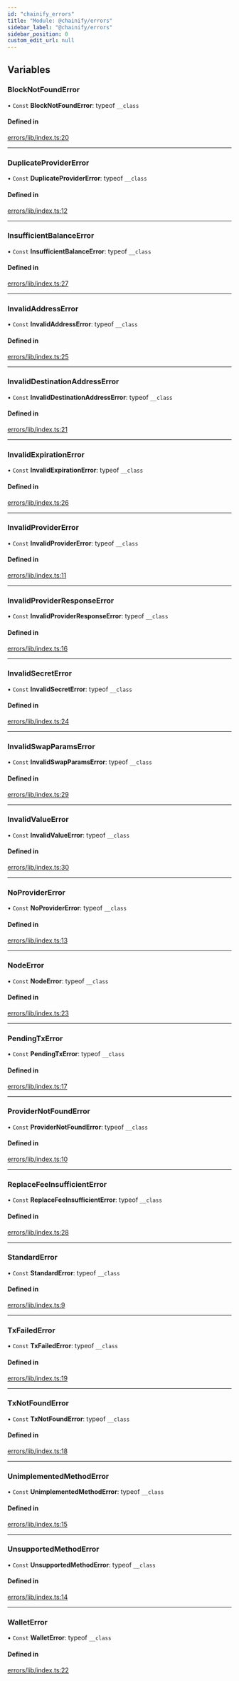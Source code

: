```yaml
---
id: "chainify_errors"
title: "Module: @chainify/errors"
sidebar_label: "@chainify/errors"
sidebar_position: 0
custom_edit_url: null
---
```


## Variables

### BlockNotFoundError

• `Const` **BlockNotFoundError**: typeof `__class`

#### Defined in

[errors/lib/index.ts:20](https://github.com/liquality/chainify/blob/540cfa69/packages/errors/lib/index.ts#L20)

___

### DuplicateProviderError

• `Const` **DuplicateProviderError**: typeof `__class`

#### Defined in

[errors/lib/index.ts:12](https://github.com/liquality/chainify/blob/540cfa69/packages/errors/lib/index.ts#L12)

___

### InsufficientBalanceError

• `Const` **InsufficientBalanceError**: typeof `__class`

#### Defined in

[errors/lib/index.ts:27](https://github.com/liquality/chainify/blob/540cfa69/packages/errors/lib/index.ts#L27)

___

### InvalidAddressError

• `Const` **InvalidAddressError**: typeof `__class`

#### Defined in

[errors/lib/index.ts:25](https://github.com/liquality/chainify/blob/540cfa69/packages/errors/lib/index.ts#L25)

___

### InvalidDestinationAddressError

• `Const` **InvalidDestinationAddressError**: typeof `__class`

#### Defined in

[errors/lib/index.ts:21](https://github.com/liquality/chainify/blob/540cfa69/packages/errors/lib/index.ts#L21)

___

### InvalidExpirationError

• `Const` **InvalidExpirationError**: typeof `__class`

#### Defined in

[errors/lib/index.ts:26](https://github.com/liquality/chainify/blob/540cfa69/packages/errors/lib/index.ts#L26)

___

### InvalidProviderError

• `Const` **InvalidProviderError**: typeof `__class`

#### Defined in

[errors/lib/index.ts:11](https://github.com/liquality/chainify/blob/540cfa69/packages/errors/lib/index.ts#L11)

___

### InvalidProviderResponseError

• `Const` **InvalidProviderResponseError**: typeof `__class`

#### Defined in

[errors/lib/index.ts:16](https://github.com/liquality/chainify/blob/540cfa69/packages/errors/lib/index.ts#L16)

___

### InvalidSecretError

• `Const` **InvalidSecretError**: typeof `__class`

#### Defined in

[errors/lib/index.ts:24](https://github.com/liquality/chainify/blob/540cfa69/packages/errors/lib/index.ts#L24)

___

### InvalidSwapParamsError

• `Const` **InvalidSwapParamsError**: typeof `__class`

#### Defined in

[errors/lib/index.ts:29](https://github.com/liquality/chainify/blob/540cfa69/packages/errors/lib/index.ts#L29)

___

### InvalidValueError

• `Const` **InvalidValueError**: typeof `__class`

#### Defined in

[errors/lib/index.ts:30](https://github.com/liquality/chainify/blob/540cfa69/packages/errors/lib/index.ts#L30)

___

### NoProviderError

• `Const` **NoProviderError**: typeof `__class`

#### Defined in

[errors/lib/index.ts:13](https://github.com/liquality/chainify/blob/540cfa69/packages/errors/lib/index.ts#L13)

___

### NodeError

• `Const` **NodeError**: typeof `__class`

#### Defined in

[errors/lib/index.ts:23](https://github.com/liquality/chainify/blob/540cfa69/packages/errors/lib/index.ts#L23)

___

### PendingTxError

• `Const` **PendingTxError**: typeof `__class`

#### Defined in

[errors/lib/index.ts:17](https://github.com/liquality/chainify/blob/540cfa69/packages/errors/lib/index.ts#L17)

___

### ProviderNotFoundError

• `Const` **ProviderNotFoundError**: typeof `__class`

#### Defined in

[errors/lib/index.ts:10](https://github.com/liquality/chainify/blob/540cfa69/packages/errors/lib/index.ts#L10)

___

### ReplaceFeeInsufficientError

• `Const` **ReplaceFeeInsufficientError**: typeof `__class`

#### Defined in

[errors/lib/index.ts:28](https://github.com/liquality/chainify/blob/540cfa69/packages/errors/lib/index.ts#L28)

___

### StandardError

• `Const` **StandardError**: typeof `__class`

#### Defined in

[errors/lib/index.ts:9](https://github.com/liquality/chainify/blob/540cfa69/packages/errors/lib/index.ts#L9)

___

### TxFailedError

• `Const` **TxFailedError**: typeof `__class`

#### Defined in

[errors/lib/index.ts:19](https://github.com/liquality/chainify/blob/540cfa69/packages/errors/lib/index.ts#L19)

___

### TxNotFoundError

• `Const` **TxNotFoundError**: typeof `__class`

#### Defined in

[errors/lib/index.ts:18](https://github.com/liquality/chainify/blob/540cfa69/packages/errors/lib/index.ts#L18)

___

### UnimplementedMethodError

• `Const` **UnimplementedMethodError**: typeof `__class`

#### Defined in

[errors/lib/index.ts:15](https://github.com/liquality/chainify/blob/540cfa69/packages/errors/lib/index.ts#L15)

___

### UnsupportedMethodError

• `Const` **UnsupportedMethodError**: typeof `__class`

#### Defined in

[errors/lib/index.ts:14](https://github.com/liquality/chainify/blob/540cfa69/packages/errors/lib/index.ts#L14)

___

### WalletError

• `Const` **WalletError**: typeof `__class`

#### Defined in

[errors/lib/index.ts:22](https://github.com/liquality/chainify/blob/540cfa69/packages/errors/lib/index.ts#L22)
